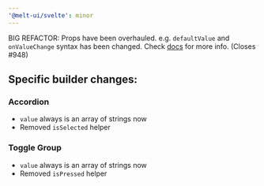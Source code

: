 ```yaml
---
'@melt-ui/svelte': minor
---
```


BIG REFACTOR: Props have been overhauled. e.g. `defaultValue` and `onValueChange` syntax has been changed. Check [docs](https://melt-ui.com/docs) for more info. (Closes #948)

## Specific builder changes:

### Accordion 
- `value` always is an array of strings now
- Removed `isSelected` helper

### Toggle Group
- `value` always is an array of strings now
- Removed `isPressed` helper